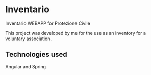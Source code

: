# Inventario
Inventario WEBAPP for Protezione Civile

This project was developed by me for the use as an inventory for a voluntary association. 

## Technologies used
Angular and Spring 
